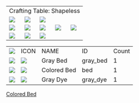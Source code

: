 <table>
	<tablebody>
		<tr>
			<td colspan="5">Crafting Table: Shapeless</td>
		</tr>
		<tr>
			<td><img src="C:/Users/seese/Files/Projects/MC_datapacks/recipe_auto_manual/LemonTea_auto_recipes/output/mc_icon/decorations/bed/red_bed.png"></td>
			<td><img src="C:/Users/seese/Files/Projects/MC_datapacks/recipe_auto_manual/LemonTea_auto_recipes/output/mc_icon/misc/dye/gray_dye.png"></td>
			<td><img src="C:/Users/seese/Files/Projects/MC_datapacks/recipe_auto_manual/LemonTea_auto_recipes/output/mc_icon/recipes/empty.png"></td>
			<td colspan="2"></td>
		</tr>
		<tr>
			<td><img src="C:/Users/seese/Files/Projects/MC_datapacks/recipe_auto_manual/LemonTea_auto_recipes/output/mc_icon/recipes/empty.png"></td>
			<td><img src="C:/Users/seese/Files/Projects/MC_datapacks/recipe_auto_manual/LemonTea_auto_recipes/output/mc_icon/recipes/empty.png"></td>
			<td><img src="C:/Users/seese/Files/Projects/MC_datapacks/recipe_auto_manual/LemonTea_auto_recipes/output/mc_icon/recipes/empty.png"></td>
			<td><img src="C:/Users/seese/Files/Projects/MC_datapacks/recipe_auto_manual/LemonTea_auto_recipes/output/mc_icon/recipes/arrow.png"></td>
			<td><img src="C:/Users/seese/Files/Projects/MC_datapacks/recipe_auto_manual/LemonTea_auto_recipes/output/mc_icon/decorations/bed/gray_bed.png"></td>
		</tr>
		<tr>
			<td><img src="C:/Users/seese/Files/Projects/MC_datapacks/recipe_auto_manual/LemonTea_auto_recipes/output/mc_icon/recipes/empty.png"></td>
			<td><img src="C:/Users/seese/Files/Projects/MC_datapacks/recipe_auto_manual/LemonTea_auto_recipes/output/mc_icon/recipes/empty.png"></td>
			<td><img src="C:/Users/seese/Files/Projects/MC_datapacks/recipe_auto_manual/LemonTea_auto_recipes/output/mc_icon/recipes/empty.png"></td>
			<td colspan="2"></td>
		</tr>
	</tablebody>
</table>
<table>
	<tablebody>
		<tr>
			<td><img src="C:/Users/seese/Files/Projects/MC_datapacks/recipe_auto_manual/LemonTea_auto_recipes/output/mc_icon/recipes/tile.png"></td>
			<td>ICON</td>
			<td>NAME</td>
			<td>ID</td>
			<td>Count</td>
		</tr>
		<tr>
			<td><img src="C:/Users/seese/Files/Projects/MC_datapacks/recipe_auto_manual/LemonTea_auto_recipes/output/mc_icon/recipes/arrow.png"></td>
			<td><img src="C:/Users/seese/Files/Projects/MC_datapacks/recipe_auto_manual/LemonTea_auto_recipes/output/mc_icon/decorations/bed/gray_bed.png"></td>
			<td>Gray Bed</td>
			<td>gray_bed</td>
			<td>1</td>
		</tr>
		<tr>
			<td><img src="C:/Users/seese/Files/Projects/MC_datapacks/recipe_auto_manual/LemonTea_auto_recipes/output/mc_icon/recipes/01.png"></td>
			<td><img src="C:/Users/seese/Files/Projects/MC_datapacks/recipe_auto_manual/LemonTea_auto_recipes/output/mc_icon/decorations/bed/red_bed.png"></td>
			<td><a>Colored Bed</a></td>
			<td><a>bed</a></td>
			<td>1</td>
		</tr>
		<tr>
			<td><img src="C:/Users/seese/Files/Projects/MC_datapacks/recipe_auto_manual/LemonTea_auto_recipes/output/mc_icon/recipes/02.png"></td>
			<td><img src="C:/Users/seese/Files/Projects/MC_datapacks/recipe_auto_manual/LemonTea_auto_recipes/output/mc_icon/misc/dye/gray_dye.png"></td>
			<td>Gray Dye</td>
			<td>gray_dye</td>
			<td>1</td>
		</tr>
	</tablebody>
</table>


[Colored Bed](bed.md)